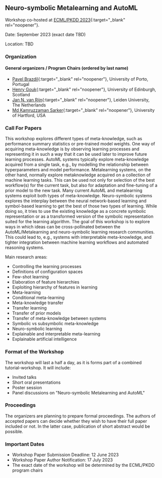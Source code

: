 ## Neuro-symbolic Metalearning and AutoML
Workshop co-hosted at [ECML/PKDD 2023](https://2023.ecmlpkdd.org/){:target="_blank" rel="noopener"}. 

Date: September 2023 (exact date TBD)

Location: TBD

### Organization

#### General organizers / Program Chairs (ordered by last name)
* [Pavel Brazdil](http://www.liaad.up.pt/area/pbrazdil/pavel-brazdil){:target="_blank" rel="noopener"}, University of Porto, Portugal
* [Henry Gouk](https://www.henrygouk.com/){:target="_blank" rel="noopener"}, University of Edinburgh, Scotland
* [Jan N. van Rijn](https://www.universiteitleiden.nl/en/staffmembers/jan-van-rijn){:target="_blank" rel="noopener"}, Leiden University, The Netherlands
* [Md Kamruzzaman Sarker](https://www.hartford.edu/directory/arts-science/sarker-md-kamruzzaman.aspx){:target="_blank" rel="noopener"}, University of Hartford, USA


### Call For Papers
This workshop explores different types of meta-knowledge, such as performance summary statistics or pre-trained model weights. 
One way of acquiring meta-knowledge is by observing learning processes and representing it in such a way that it can be used later to improve future learning processes. 
AutoML systems typically explore meta-knowledge acquired from a single task, e.g., by modelling the relationship between hyperparameters and model performance. 
Metalearning systems, on the other hand, normally explore metaknowledge acquired on a collection of machine learning tasks. 
This can be used not only for selection of the best workflow(s) for the current task, but also for adaptation and fine-tuning of a prior model to the new task. Many current AutoML and metalearning systems exploit both types of meta-knowledge. 
Neuro-symbolic systems explores the interplay between the neural network-based learning and symbol-based learning to get the best of those two types of learning. 
While doing so, it tries to use the existing knowledge as a concrete symbolic representation or as a transformed version of the symbolic representation suited for the learning algorithm.
The goal of this workshop is to explore ways in which ideas can be cross-pollinated between the AutoML/Metalearning and neuro-symbolic learning research communities. 
This could lead to, e.g., systems with interpretable meta-knowledge, and tighter integration between machine learning workflows and automated reasoning systems.

Main research areas:

* Controlling the learning processes
* Definitions of configuration spaces
* Few-shot learning
* Elaboration of feature hierarchies
* Exploiting hierarchy of features in learning
* Meta-learning
* Conditional meta-learning
* Meta-knowledge transfer
* Transfer learning
* Transfer of prior models
* Transfer of meta-knowledge between systems
* Symbolic vs subsymbolic meta-knowledge
* Neuro-symbolic learning 
* Explainable and interpretable meta-learning
* Explainable artificial intelligence

### Format of the Workshop

The workshop will last a half a day, as it is forms part of a combined tutorial-workshop. It will include: 

* Invited talks
* Short oral presentations
* Poster session 
* Panel discussions on "Neuro-symbolic Metalearning and AutoML"

### Proceedings

The organizers are planning to prepare formal proceedings. The authors of accepted papers can decide whether they wish to have their full paper included or not. In the latter case, publication of short abstract would be possible.

### Important Dates

* Workshop Paper Submission Deadline: 12 June 2023
* Workshop Paper Author Notification: 17 July 2023
* The exact date of the workshop will be determined by the ECML/PKDD program chairs

